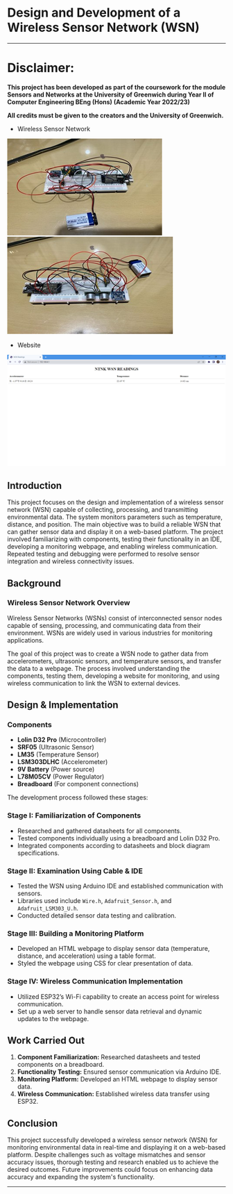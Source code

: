 # **Design and Development of a Wireless Sensor Network (WSN)**
---

# **Disclaimer:**

**This project has been developed as part of the coursework for the module Sensors and Networks at the University of Greenwich during Year II of Computer Engineering BEng (Hons) (Academic Year 2022/23)** 

**All credits must be given to the creators and the University of Greenwich.**

- Wireless Sensor Network

![alt text](WS1_1.jpg)  ![alt text](WSN_2.jpg)

- Website 

![alt text](<Webage WSN.png>)



## Introduction

This project focuses on the design and implementation of a wireless sensor network (WSN) capable of collecting, processing, and transmitting environmental data. The system monitors parameters such as temperature, distance, and position. The main objective was to build a reliable WSN that can gather sensor data and display it on a web-based platform. The project involved familiarizing with components, testing their functionality in an IDE, developing a monitoring webpage, and enabling wireless communication. Repeated testing and debugging were performed to resolve sensor integration and wireless connectivity issues.

## Background

### Wireless Sensor Network Overview

Wireless Sensor Networks (WSNs) consist of interconnected sensor nodes capable of sensing, processing, and communicating data from their environment. WSNs are widely used in various industries for monitoring applications.

The goal of this project was to create a WSN node to gather data from accelerometers, ultrasonic sensors, and temperature sensors, and transfer the data to a webpage. The process involved understanding the components, testing them, developing a website for monitoring, and using wireless communication to link the WSN to external devices.

## Design & Implementation

### Components

- **Lolin D32 Pro** (Microcontroller)
- **SRF05** (Ultrasonic Sensor)
- **LM35** (Temperature Sensor)
- **LSM303DLHC** (Accelerometer)
- **9V Battery** (Power source)
- **L78M05CV** (Power Regulator)
- **Breadboard** (For component connections)

The development process followed these stages:

### Stage I: Familiarization of Components
- Researched and gathered datasheets for all components.
- Tested components individually using a breadboard and Lolin D32 Pro.
- Integrated components according to datasheets and block diagram specifications.

### Stage II: Examination Using Cable & IDE
- Tested the WSN using Arduino IDE and established communication with sensors.
- Libraries used include `Wire.h`, `Adafruit_Sensor.h`, and `Adafruit_LSM303_U.h`.
- Conducted detailed sensor data testing and calibration.

### Stage III: Building a Monitoring Platform
- Developed an HTML webpage to display sensor data (temperature, distance, and acceleration) using a table format.
- Styled the webpage using CSS for clear presentation of data.

### Stage IV: Wireless Communication Implementation
- Utilized ESP32’s Wi-Fi capability to create an access point for wireless communication.
- Set up a web server to handle sensor data retrieval and dynamic updates to the webpage.


## Work Carried Out

1. **Component Familiarization:** Researched datasheets and tested components on a breadboard.
2. **Functionality Testing:** Ensured sensor communication via Arduino IDE.
3. **Monitoring Platform:** Developed an HTML webpage to display sensor data.
4. **Wireless Communication:** Established wireless data transfer using ESP32.

## Conclusion

This project successfully developed a wireless sensor network (WSN) for monitoring environmental data in real-time and displaying it on a web-based platform. Despite challenges such as voltage mismatches and sensor accuracy issues, thorough testing and research enabled us to achieve the desired outcomes. Future improvements could focus on enhancing data accuracy and expanding the system's functionality.

---
